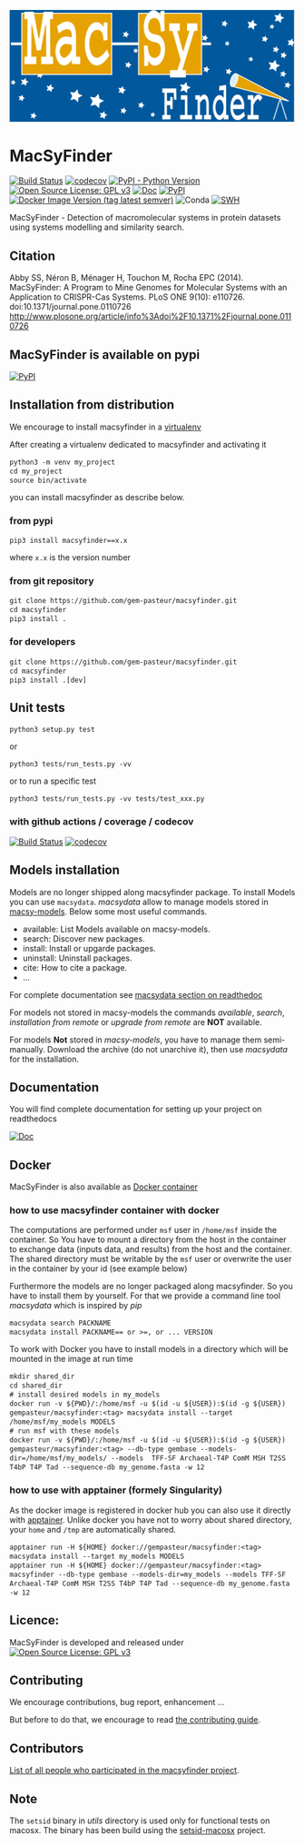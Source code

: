 ![MacSyFinder banner](https://github.com/gem-pasteur/macsyfinder/blob/master/.github/logo_macsyfinder.png "MacSyFinder")

# MacSyFinder

[![Build Status](https://github.com/gem-pasteur/macsyfinder/actions/workflows/testing.yml/badge.svg?branch=master)](https://github.com/gem-pasteur/macsyfinder/actions/workflows/testing.yml)
[![codecov](https://codecov.io/gh/gem-pasteur/macsyfinder/branch/master/graph/badge.svg?token=q31HWcV3SM)](https://codecov.io/gh/gem-pasteur/macsyfinder)
[![PyPI - Python Version](https://img.shields.io/pypi/pyversions/macsyfinder)](https://pypi.org/project/macsyfinder/)
[![Open Source License: GPL v3](https://img.shields.io/badge/License-GPLv3-blue.svg)](https://opensource.org/licenses/GPL-3.0)
[![Doc](https://readthedocs.org/projects/macsyfinder/badge/?version=latest)](http://macsyfinder.readthedocs.org/en/latest/#)
[![PyPI](https://img.shields.io/pypi/v/macsyfinder)](https://pypi.org/project/macsyfinder/)
[![Docker Image Version (tag latest semver)](https://img.shields.io/docker/v/gempasteur/macsyfinder/2.0rc7)](https://hub.docker.com/r/gempasteur/macsyfinder)
![Conda](https://img.shields.io/conda/pn/bioconda/macsyfinder)
[![SWH](https://archive.softwareheritage.org/badge/origin/https://github.com/gem-pasteur/macsyfinder/)](https://archive.softwareheritage.org/browse/origin/?origin_url=https://github.com/gem-pasteur/macsyfinder)

MacSyFinder - Detection of macromolecular systems in protein datasets using systems modelling and similarity search.



## Citation
Abby SS, Néron B, Ménager H, Touchon M, Rocha EPC (2014). MacSyFinder: A Program to Mine Genomes for Molecular Systems with an Application to CRISPR-Cas Systems. PLoS ONE 9(10): e110726. doi:10.1371/journal.pone.0110726
http://www.plosone.org/article/info%3Adoi%2F10.1371%2Fjournal.pone.0110726


## MacSyFinder is available on pypi
 
[![PyPI](https://img.shields.io/pypi/v/macsyfinder)](https://pypi.org/project/macsyfinder/)

## Installation from distribution

We encourage to install macsyfinder in a [virtualenv](https://virtualenv.pypa.io/en/latest/)

After creating a virtualenv dedicated to macsyfinder and activating it

    python3 -m venv my_project
    cd my_project
    source bin/activate

you can install macsyfinder as describe below.
    
### from pypi

    pip3 install macsyfinder==x.x

where `x.x` is the version number

### from git repository

    git clone https://github.com/gem-pasteur/macsyfinder.git
    cd macsyfinder
    pip3 install .
    
### for developers

    git clone https://github.com/gem-pasteur/macsyfinder.git
    cd macsyfinder
    pip3 install .[dev]
 
## Unit tests 

    python3 setup.py test
    
or 
    
    python3 tests/run_tests.py -vv
    
or to run a specific test

    python3 tests/run_tests.py -vv tests/test_xxx.py
        
     
### with github actions / coverage / codecov

[![Build Status](https://github.com/gem-pasteur/macsyfinder/actions/workflows/testing.yml/badge.svg?branch=master)](https://github.com/gem-pasteur/macsyfinder/actions/workflows/testing.yml)
[![codecov](https://codecov.io/gh/gem-pasteur/macsyfinder/branch/master/graph/badge.svg?token=q31HWcV3SM)](https://codecov.io/gh/gem-pasteur/macsyfinder)

## Models installation

Models are no longer shipped along macsyfinder package. To install Models you can use `macsydata`.
*macsydata* allow to manage models stored in [macsy-models](https://github.com/macsy-models). 
Below some most useful commands.

  * available: List Models available on macsy-models.
  * search: Discover new packages.
  * install: Install or upgarde packages.
  * uninstall: Uninstall packages.
  * cite: How to cite a package.
  * ...

For complete documentation see 
[macsydata section on readthedoc](https://macsyfinder.readthedocs.io/en/latest/user_guide/installation.html#models-installation-with-macsydata)

For models not stored in macsy-models the commands *available*, *search*, *installation from remote* or *upgrade from remote* 
are **NOT** available.

For models **Not** stored in *macsy-models*, you have to manage them semi-manually. 
Download the archive (do not unarchive it), then use *macsydata* for the installation.

## Documentation

You will find complete documentation for setting up your project on readthedocs

[![Doc](https://readthedocs.org/projects/macsyfinder/badge/?version=latest)](http://macsyfinder.readthedocs.org/en/latest/#)

## Docker

MacSyFinder is also available as [Docker container](https://hub.docker.com/r/gempasteur/macsyfinder)

### how to use macsyfinder container with docker

The computations are performed under `msf` user in `/home/msf` inside the container.
So You have to mount a directory from the host in the container to exchange data (inputs data, and results)
from the host and the container.
The shared directory must be writable by the `msf` user or overwrite the user in the container by your id (see example below)

Furthermore the models are no longer packaged along macsyfinder. So you have to install them by yourself.
For that we provide a command line tool *macsydata* which is inspired by *pip*

    macsydata search PACKNAME
    macsydata install PACKNAME== or >=, or ... VERSION

To work with Docker you have to install models in a directory which will be mounted in the image at run time

    mkdir shared_dir
    cd shared_dir
    # install desired models in my_models
    docker run -v ${PWD}/:/home/msf -u $(id -u ${USER}):$(id -g ${USER})  gempasteur/macsyfinder:<tag> macsydata install --target /home/msf/my_models MODELS
    # run msf with these models
    docker run -v ${PWD}/:/home/msf -u $(id -u ${USER}):$(id -g ${USER})  gempasteur/macsyfinder:<tag> --db-type gembase --models-dir=/home/msf/my_models/ --models  TFF-SF Archaeal-T4P ComM MSH T2SS T4bP T4P Tad --sequence-db my_genome.fasta -w 12


### how to use with apptainer (formely Singularity)

As the docker image is registered in docker hub you can also use it directly with [apptainer](https://apptainer.org/docs/user/main/).
Unlike docker you have not to worry about shared directory, your `home` and `/tmp` are automatically shared.

    apptainer run -H ${HOME} docker://gempasteur/macsyfinder:<tag> macsydata install --target my_models MODELS
    apptainer run -H ${HOME} docker://gempasteur/macsyfinder:<tag> macsyfinder --db-type gembase --models-dir=my_models --models TFF-SF Archaeal-T4P ComM MSH T2SS T4bP T4P Tad --sequence-db my_genome.fasta -w 12

## Licence:

MacSyFinder is developed and released under [![Open Source License: GPL v3](https://img.shields.io/badge/License-GPLv3-blue.svg)](https://opensource.org/licenses/GPL-3.0)

## Contributing 

We encourage contributions, bug report, enhancement ... 

But before to do that, we encourage to read [the contributing guide](CONTRIBUTING.md).

## Contributors

[List of all people who participated in the macsyfinder project](CONTRIBUTORS.md).

## Note

The `setsid` binary in *utils* directory is used only for functional tests on macosx. 
The binary has been build using the [setsid-macosx](https://github.com/tzvetkoff/setsid-macosx) project.
